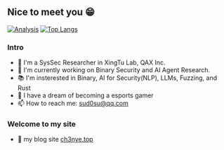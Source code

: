 ## Nice to meet you 😁
[![Analysis](https://github-readme-stats.vercel.app/api?username=Ch3nYe&theme=monokai&show_icons=true)](https://github.com/Ch3nYe)
[![Top Langs](https://github-readme-stats.vercel.app/api/top-langs/?username=Ch3nYe&theme=monokai&layout=compact&hide=javascript,html,css,C%2B%2B,Mako,Typescript,GLSL,Assembly,Objective-C,Scala,C%23,Ada,Visual%20Basic%20.NET,Haxe,D,PowerShell)](https://github.com/anuraghazra/github-readme-stats)
### Intro
- 📱 I'm a SysSec Researcher in XingTu Lab, QAX Inc.
- 🤯 I'm currently working on Binary Security and AI Agent Research.
- 📚 I'm insterested in Binary, AI for Security(NLP), LLMs, Fuzzing, and Rust
- 💖 I have a dream of becoming a esports gamer
- 📫 How to reach me: [sud0su@qq.com](mailto:sud0su@qq.com)
### Welcome to my site
- 📝 my blog site [ch3nye.top](https://ch3nye.top)

<!--### 天下苦Hex-Rays久矣
产品价格表：https://hex-rays.com/cgi-bin/quote.cgi/products

<!--### ???
嘉然固然好

[![Watch the video](https://i1.hdslb.com/bfs/archive/b67f43f8e46d3ed2b047ad35209d96b95e2c7c00.jpg@640w_400h_100Q_1c.webp)](https://www.bilibili.com/video/BV1EL411g7BQ)

#### 奶0才是yyds，带我走吧奶0

[![watch the video](https://i2.hdslb.com/bfs/archive/51deb08b240657be005353e30be602a9a72aded4.jpg@560w_350h_100Q_1c.webp)](https://www.bilibili.com/video/BV1a44y1z7GW)
